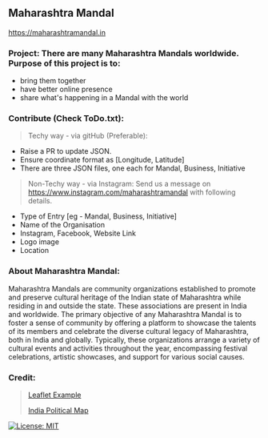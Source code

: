 ## Maharashtra Mandal
https://maharashtramandal.in

### Project: There are many Maharashtra Mandals worldwide. Purpose of this project is to:
* bring them together
* have better online presence
* share what's happening in a Mandal with the world

### Contribute (Check ToDo.txt): 
>Techy way - via gitHub (Preferable):
* Raise a PR to update JSON. 
* Ensure coordinate format as [Longitude, Latitude]
* There are three JSON files, one each for Mandal, Business, Initiative 
>Non-Techy way - via Instagram: Send us a message on https://www.instagram.com/maharashtramandal with following details.
* Type of Entry [eg  - Mandal,  Business, Initiative]
* Name of the Organisation
* Instagram, Facebook, Website Link
* Logo image
* Location

### About Maharashtra Mandal:
Maharashtra Mandals are community organizations established to promote and preserve cultural heritage of the Indian state of Maharashtra while residing in and outside the state. These associations are present in India and worldwide. The primary objective of any Maharashtra Mandal is to foster a sense of community by offering a platform to showcase the talents of its members and celebrate the diverse cultural legacy of Maharashtra, both in India and globally. Typically, these organizations arrange a variety of cultural events and activities throughout the year, encompassing festival celebrations, artistic showcases, and support for various social causes.

### Credit:
>[Leaflet Example](https://github.com/tomickigrzegorz/leaflet-examples) 
>
>[India Political Map](https://www.epidemiology.tech/photography/india-gis-map-with-leaflet/) 
>
[![License: MIT](https://img.shields.io/badge/License-MIT-blue.svg)](https://opensource.org/licenses/MIT)
